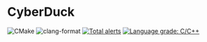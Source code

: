 # CyberDuck
![CMake](https://github.com/CyberDuckProject/CyberDuck/workflows/CMake/badge.svg)
![clang-format](https://github.com/CyberDuckProject/CyberDuck/workflows/clang-format/badge.svg)
[![Total alerts](https://img.shields.io/lgtm/alerts/g/CyberDuckProject/CyberDuck.svg?logo=lgtm&logoWidth=18)](https://lgtm.com/projects/g/CyberDuckProject/CyberDuck/alerts/)
[![Language grade: C/C++](https://img.shields.io/lgtm/grade/cpp/g/CyberDuckProject/CyberDuck.svg?logo=lgtm&logoWidth=18)](https://lgtm.com/projects/g/CyberDuckProject/CyberDuck/context:cpp)
